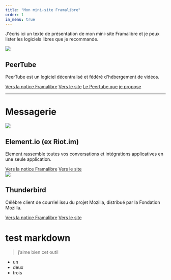 ```yaml
---
title: "Mon mini-site Framalibre"
order: 1
in_menu: true
---
```

J'écris ici un texte de présentation de mon mini-site Framalibre et je peux
lister les logiciels libres que je recommande.

<article class="framalibre-notice">
  <div>
    <img src="https://beta.framalibre.org/images/logo/PeerTube.png">
  </div>
  <div>
    <h2>PeerTube</h2>
    <p>PeerTube est un logiciel décentralisé et fédéré d'hébergement de vidéos.</p>
    <div>
      <a href="https://beta.framalibre.org/notices/peertube.html">Vers la notice Framalibre</a>
      <a href="https://joinpeertube.org/fr/">Vers le site</a>
      <a href="https://tube.kher.nl">Le Peertube que je propose</a>
    </div>
  </div>
</article> 

---

# Messagerie


  <article class="framalibre-notice">
    <div>
      <img src="https://beta.framalibre.org/images/logo/Element.io%20(ex%20Riot.im).png">
    </div>
    <div>
      <h2>Element.io (ex Riot.im)</h2>
      <p>Element rassemble toutes vos conversations et intégrations applicatives en une seule application.</p>
      <div>
        <a href="https://beta.framalibre.org/notices/element-io-ex-riot-im.html">Vers la notice Framalibre</a>
        <a href="https://element.io">Vers le site</a>
      </div>
    </div>
  </article>


  <article class="framalibre-notice">
    <div>
      <img src="https://beta.framalibre.org/images/logo/Thunderbird.png">
    </div>
    <div>
      <h2>Thunderbird</h2>
      <p>Célèbre client de courriel issu du projet Mozilla, distribué par la Fondation Mozilla.</p>
      <div>
        <a href="https://beta.framalibre.org/notices/thunderbird.html">Vers la notice Framalibre</a>
        <a href="https://www.thunderbird.net/fr/">Vers le site</a>
      </div>
    </div>
  </article>

# test markdown

> j’aime bien cet outil

- un
- deux
- trois 